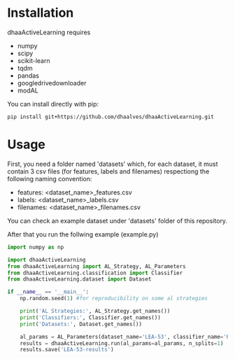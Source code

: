 
# Installation<a name="installation"></a>
dhaaActiveLearning requires
- numpy
- scipy
- scikit-learn
- tqdm
- pandas
- googledrivedownloader
- modAL

You can install directly with pip:  
```
pip install git+https://github.com/dhaalves/dhaaActiveLearning.git
```


# Usage<a name="installation"></a>
First, you need a folder named 'datasets' which, for each dataset, it must contain 3 csv files (for features, labels and filenames) respectiong the following naming convention: 
- features: <dataset_name>_features.csv
- labels: <dataset_name>_labels.csv
- filenames: <dataset_name>_filenames.csv

You can check an example dataset under 'datasets' folder of this repository.

After that you run the follwing example (example.py)

```python
import numpy as np

import dhaaActiveLearning
from dhaaActiveLearning import AL_Strategy, AL_Parameters
from dhaaActiveLearning.classification import Classifier
from dhaaActiveLearning.dataset import Dataset

if __name__ == '__main__':
    np.random.seed(1) #for reproducibility on some al strategies

    print('AL Strategies:', AL_Strategy.get_names())
    print('Classifiers:', Classifier.get_names())
    print('Datasets:', Dataset.get_names())

    al_params = AL_Parameters(dataset_name='LEA-53', classifier_name='RF', strategy_name='MS', max_iterations=20)
    results = dhaaActiveLearning.run(al_params=al_params, n_splits=1)
    results.save('LEA-53-results')
```
